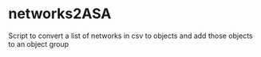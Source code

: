 # networks2ASA
Script to convert a list of networks in csv to objects and add those objects to an object group
